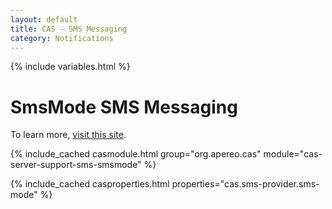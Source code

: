 ```yaml
---
layout: default
title: CAS - SMS Messaging
category: Notifications
---
```


{% include variables.html %}

# SmsMode SMS Messaging

To learn more, [visit this site](https://www.smsmode.com/).

{% include_cached casmodule.html group="org.apereo.cas" module="cas-server-support-sms-smsmode" %}

{% include_cached casproperties.html properties="cas.sms-provider.sms-mode" %}

